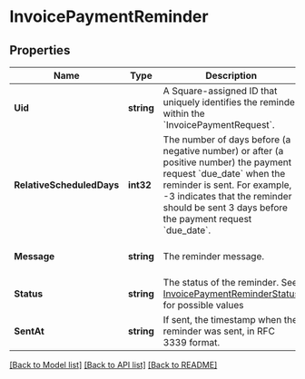 # InvoicePaymentReminder

## Properties
Name | Type | Description | Notes
------------ | ------------- | ------------- | -------------
**Uid** | **string** | A Square-assigned ID that uniquely identifies the reminder within the &#x60;InvoicePaymentRequest&#x60;. | [optional] [default to null]
**RelativeScheduledDays** | **int32** | The number of days before (a negative number) or after (a positive number) the payment request &#x60;due_date&#x60; when the reminder is sent. For example, -3 indicates that the reminder should be sent 3 days before the payment request &#x60;due_date&#x60;. | [optional] [default to null]
**Message** | **string** | The reminder message. | [optional] [default to null]
**Status** | **string** | The status of the reminder. See [InvoicePaymentReminderStatus](#type-invoicepaymentreminderstatus) for possible values | [optional] [default to null]
**SentAt** | **string** | If sent, the timestamp when the reminder was sent, in RFC 3339 format. | [optional] [default to null]

[[Back to Model list]](../README.md#documentation-for-models) [[Back to API list]](../README.md#documentation-for-api-endpoints) [[Back to README]](../README.md)

